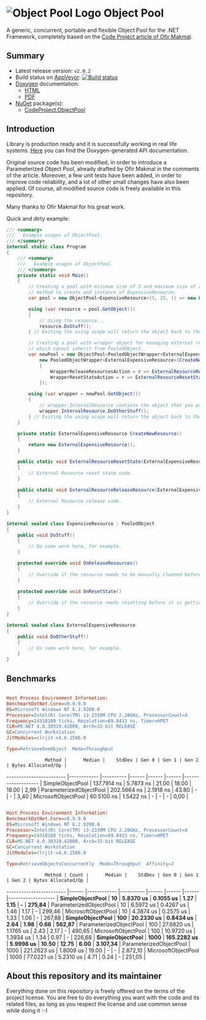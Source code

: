 ![](https://googledrive.com/host/0B8v0ikF4z2BiR29YQmxfSlE1Sms/Progetti/ObjectPool/logo-64.png "Object Pool Logo") Object Pool
=============================================================================================================================

A generic, concurrent, portable and flexible Object Pool for the .NET Framework, completely based on the [Code Project article of Ofir Makmal](http://www.codeproject.com/Articles/535735/Implementing-a-Generic-Object-Pool-in-NET).

## Summary ##

* Latest release version: `v2.0.2`
* Build status on [AppVeyor](https://ci.appveyor.com): [![Build status](https://ci.appveyor.com/api/projects/status/r4qnqaqj9ri6cicn?svg=true)](https://ci.appveyor.com/project/pomma89/objectpool)
* [Doxygen](http://www.stack.nl/~dimitri/doxygen/index.html) documentation: 
    + [HTML](https://goo.gl/RVA7mV)
    + [PDF](https://goo.gl/U6dNkt)
* [NuGet](https://www.nuget.org) package(s):
    + [CodeProject.ObjectPool](https://nuget.org/packages/CodeProject.ObjectPool/)

## Introduction ##

Library is production ready and it is successfully working in real life systems. [Here](https://4538d366a46bbb00d202aaaa7b99c4e50320a061.googledrive.com/host/0B8v0ikF4z2BiR29YQmxfSlE1Sms/Progetti/ObjectPool/doc/index.html) you can find the Doxygen-generated API documentation.

Original source code has been modified, in order to introduce a Parameterized Object Pool, already drafted by Ofir Makmal in the comments of the article. 
Moreover, a few unit tests have been added, in order to improve code reliability, and a lot of other small changes have also been applied. 
Of course, all modified source code is freely available in this repository.

Many thanks to Ofir Makmal for his great work.

Quick and dirty example:


```cs
/// <summary>
///   Example usages of ObjectPool.
/// </summary>
internal static class Program
{
    /// <summary>
    ///   Example usages of ObjectPool.
    /// </summary>
    private static void Main()
    {
        // Creating a pool with minimum size of 5 and maximum size of 25, using custom Factory
        // method to create and instance of ExpensiveResource.
        var pool = new ObjectPool<ExpensiveResource>(5, 25, () => new ExpensiveResource(/* resource specific initialization */));

        using (var resource = pool.GetObject())
        {
            // Using the resource...
            resource.DoStuff();
        } // Exiting the using scope will return the object back to the pool.

        // Creating a pool with wrapper object for managing external resources, that is, classes
        // which cannot inherit from PooledObject.
        var newPool = new ObjectPool<PooledObjectWrapper<ExternalExpensiveResource>>(() =>
            new PooledObjectWrapper<ExternalExpensiveResource>(CreateNewResource())
            {
                WrapperReleaseResourcesAction = r => ExternalResourceReleaseResource(r),
                WrapperResetStateAction = r => ExternalResourceResetState(r)
            });

        using (var wrapper = newPool.GetObject())
        {
            // wrapper.InternalResource contains the object that you pooled.
            wrapper.InternalResource.DoOtherStuff();
        } // Exiting the using scope will return the object back to the pool.
    }

    private static ExternalExpensiveResource CreateNewResource()
    {
        return new ExternalExpensiveResource();
    }

    public static void ExternalResourceResetState(ExternalExpensiveResource resource)
    {
        // External Resource reset state code.
    }

    public static void ExternalResourceReleaseResource(ExternalExpensiveResource resource)
    {
        // External Resource release code.
    }
}

internal sealed class ExpensiveResource : PooledObject
{
    public void DoStuff()
    {
        // Do some work here, for example.
    }

    protected override void OnReleaseResources()
    {
        // Override if the resource needs to be manually cleaned before the memory is reclaimed.
    }

    protected override void OnResetState()
    {
        // Override if the resource needs resetting before it is getting back into the pool.
    }
}

internal sealed class ExternalExpensiveResource
{
    public void DoOtherStuff()
    {
        // Do some work here, for example.
    }
}
```

## Benchmarks ##

```ini

Host Process Environment Information:
BenchmarkDotNet.Core=v0.9.9.0
OS=Microsoft Windows NT 6.2.9200.0
Processor=Intel(R) Core(TM) i3-2330M CPU 2.20GHz, ProcessorCount=4
Frequency=14318180 ticks, Resolution=69.8413 ns, Timer=HPET
CLR=MS.NET 4.0.30319.42000, Arch=32-bit RELEASE
GC=Concurrent Workstation
JitModules=clrjit-v4.6.1586.0

Type=RetrieveOneObject  Mode=Throughput  

```
                  Method |      Median |    StdDev | Gen 0 | Gen 1 | Gen 2 | Bytes Allocated/Op |
------------------------ |------------ |---------- |------ |------ |------ |------------------- |
        SimpleObjectPool | 137.7914 ns | 5.7873 ns | 21.00 | 18.00 | 18.00 |               2,99 |
 ParameterizedObjectPool | 202.5664 ns | 2.1918 ns | 43.80 |     - |     - |               3,40 |
     MicrosoftObjectPool |  60.5100 ns | 1.5422 ns |     - |     - |     - |               0,00 |

```ini

Host Process Environment Information:
BenchmarkDotNet.Core=v0.9.9.0
OS=Microsoft Windows NT 6.2.9200.0
Processor=Intel(R) Core(TM) i3-2330M CPU 2.20GHz, ProcessorCount=4
Frequency=14318180 ticks, Resolution=69.8413 ns, Timer=HPET
CLR=MS.NET 4.0.30319.42000, Arch=32-bit RELEASE
GC=Concurrent Workstation
JitModules=clrjit-v4.6.1586.0

Type=RetrieveObjectsConcurrently  Mode=Throughput  Affinity=2  

```
                  Method | Count |      Median |    StdDev | Gen 0 | Gen 1 | Gen 2 | Bytes Allocated/Op |
------------------------ |------ |------------ |---------- |------ |------ |------ |------------------- |
        **SimpleObjectPool** |    **10** |   **5.8370 us** | **0.1055 us** |  **1.27** |  **1.15** |     **-** |             **275,84** |
 ParameterizedObjectPool |    10 |   6.5972 us | 0.4267 us |  1.46 |  1.17 |     - |             299,46 |
     MicrosoftObjectPool |    10 |   4.3874 us | 0.2575 us |  1.33 |  1.06 |     - |             267,88 |
        **SimpleObjectPool** |   **100** |  **20.2330 us** | **0.8434 us** |  **2.64** |  **1.98** |  **0.66** |             **562,87** |
 ParameterizedObjectPool |   100 |  27.6820 us | 1.1765 us |  2.43 |  2.17 |     - |             490,65 |
     MicrosoftObjectPool |   100 |  10.9720 us | 1.3934 us |  1.34 |  0.97 |     - |             226,68 |
        **SimpleObjectPool** |  **1000** | **165.2282 us** | **5.9998 us** | **10.50** | **12.75** |  **6.00** |           **3.107,34** |
 ParameterizedObjectPool |  1000 | 221.2623 us | 1.8009 us | 19.00 |     - |     - |           2.872,10 |
     MicrosoftObjectPool |  1000 |  77.0221 us | 5.2310 us |  4.71 |  0.24 |     - |             251,05 |

## About this repository and its maintainer ##

Everything done on this repository is freely offered on the terms of the project license. You are free to do everything you want with the code and its related files, as long as you respect the license and use common sense while doing it :-)

